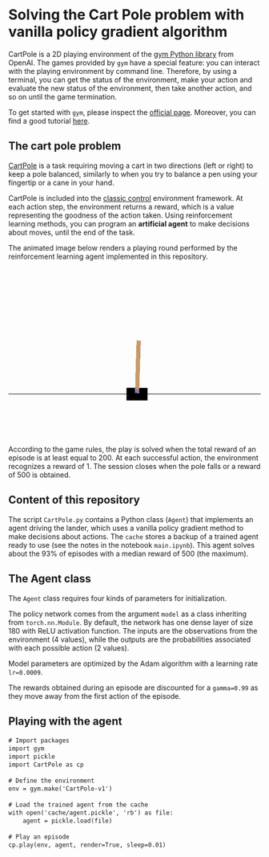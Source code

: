 # Solving the Cart Pole problem with vanilla policy gradient algorithm

CartPole is a 2D playing environment of the [gym Python library](https://github.com/openai/gym) from OpenAI. The games provided by `gym` have a special feature: you can interact with the playing environment by command line. Therefore, by using a terminal, you can get the status of the environment, make your action and evaluate the new status of the environment, then take another action, and so on until the game termination.

To get started with `gym`, please inspect the [official page](https://www.gymlibrary.dev/). Moreover, you can find a good tutorial [here](https://blog.paperspace.com/getting-started-with-openai-gym/).

## The cart pole problem

[CartPole](https://www.gymlibrary.dev/environments/classic_control/cart_pole/) is a task requiring moving a cart in two directions (left or right) to keep a pole balanced, similarly to when you try to balance a pen using your fingertip or a cane in your hand.

CartPole is included into the [classic control](https://www.gymlibrary.dev/environments/classic_control/) environment framework. At each action step, the environment returns a reward, which is a value representing the goodness of the action taken. Using reinforcement learning methods, you can program an **artificial agent** to make decisions about moves, until the end of the task.

The animated image below renders a playing round performed by the reinforcement learning agent implemented in this repository.

![CartPole session](images/playing-session.gif)

According to the game rules, the play is solved when the total reward of an episode is at least equal to 200. At each successful action, the environment recognizes a reward of 1. The session closes when the pole falls or a reward of 500 is obtained.

## Content of this repository

The script `CartPole.py` contains a Python class (`Agent`) that implements an agent driving the lander, which uses a vanilla policy gradient method to make decisions about actions. The `cache` stores a backup of a trained agent ready to use (see the notes in the notebook `main.ipynb`). This agent solves about the 93% of episodes with a median reward of 500 (the maximum).

## The Agent class

The `Agent` class requires four kinds of parameters for initialization.

The policy network comes from the argument `model` as a class inheriting from `torch.nn.Module`. By default, the network has one dense layer of size 180 with ReLU activation function. The inputs are the observations from the environment (4 values), while the outputs are the probabilities associated with each possible action (2 values).

Model parameters are optimized by the Adam algorithm with a learning rate `lr=0.0009`.

The rewards obtained during an episode are discounted for a `gamma=0.99` as they move away from the first action of the episode.

## Playing with the agent

```
# Import packages
import gym
import pickle
import CartPole as cp

# Define the environment
env = gym.make('CartPole-v1')

# Load the trained agent from the cache
with open('cache/agent.pickle', 'rb') as file:
    agent = pickle.load(file)

# Play an episode
cp.play(env, agent, render=True, sleep=0.01)
```
